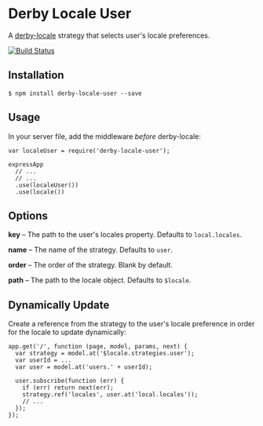 Derby Locale User
=================

A [derby-locale](https://github.com/psirenny/derby-locale) strategy that selects user's locale preferences.

[![Build Status](https://travis-ci.org/psirenny/derby-locale-user.png?branch=master)](https://travis-ci.org/psirenny/derby-locale-user)

Installation
------------

    $ npm install derby-locale-user --save

Usage
-----

In your server file, add the middleware *before* derby-locale:

    var localeUser = require('derby-locale-user');

    expressApp
      // ...
      // ...
      .use(localeUser())
      .use(locale())

Options
-------

**key** – The path to the user's locales property. Defaults to `local.locales`.

**name** – The name of the strategy. Defaults to `user`.

**order** – The order of the strategy. Blank by default.

**path** – The path to the locale object. Defaults to `$locale`.

Dynamically Update
------------------

Create a reference from the strategy to the user's locale preference in order for the locale to update dynamically:

    app.get('/', function (page, model, params, next) {
      var strategy = model.at('$locale.strategies.user');
      var userId = ...
      var user = model.at('users.' + userId);

      user.subscribe(function (err) {
        if (err) return next(err);
        strategy.ref('locales', user.at('local.locales'));  
        // ...
      });
    });
